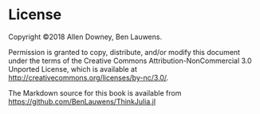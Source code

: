 # License

Copyright ©2018 Allen Downey, Ben Lauwens.

Permission is granted to copy, distribute, and/or modify this document under the terms of the Creative Commons Attribution-NonCommercial 3.0 Unported
License, which is available at http://creativecommons.org/licenses/by-nc/3.0/.

The Markdown source for this book is available from https://github.com/BenLauwens/ThinkJulia.jl